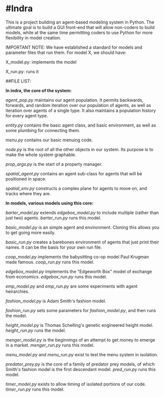 #Indra
=====
This is a project building an agent-based modeling system in Python. The ultimate goal is to build a GUI front-end that will allow non-coders to build models, while at the same time permitting coders to use Python for more flexibility in model creation.

IMPORTANT NOTE: We have established a standard for models and parameter files that run them. For model X, we should have:

X_model.py: implements the model

X_run.py: runs it

##FILE LIST:

**In indra, the core of the system:**

*agent_pop.py* maintains our agent population. It permits backwards, forwards, and random iteration over our population of agents, as well as iteration over agents of a single type. It also maintains a population history for every agent type.

*entity.py* contains the basic agent class, and basic environment, as well as some plumbing for connecting them.

*menu.py* contains our basic menuing code.

*node.py* is the root of all the other objects in our system. Its purpose is to make the whole system graphable.

*prop_args.py* is the start of a property manager.

*spatial_agent.py* contains an agent sub-class for agents that will be positioned in space.

*spatial_env.py* constructs a complex plane for agents to move on, and tracks where they are.

**In models, various models using this core:**

*barter_model.py* extends *edgebox_model.py* to include multiple (rather than just two) agents. *barter_run.py* runs this model.

*basic_model.py* is an simple agent and environment. Cloning this allows you to get going more easily.

*basic_run.py* creates a barebones environment of agents that just print their names. It can be the basis for your own run file.

*coop_model.py* implements the babysitting co-op model Paul Krugman made famous. *coop_run.py* runs this model.

*edgebox_model.py* implements the "Edgeworth Box" model of exchange from economics. *edgebox_run.py* runs this model.

*emp_model.py* and *emp_run.py* are some experiments with agent heirarchies.

*fashion_model.py* is Adam Smith's fashion model.

*fashion_run.py* sets some parameters for *fashion_model.py*, and then runs the model.

*height_model.py* is Thomas Schelling's genetic engineered height model. *height_run.py* runs the model.

*menger_model.py* is the beginnings of an attempt to get money to emerge in a market. *menger_run.py* runs this model.

*menu_model.py* and *menu_run.py* exist to test the menu system in isolation.

*predator_prey.py* is the core of a family of predator prey models, of which Smith's fashion model is the first descendant model. *pred_run.py* runs this model.

*timer_model.py* exists to allow timing of isolated portions of our code. *timer_run.py* runs this model.
